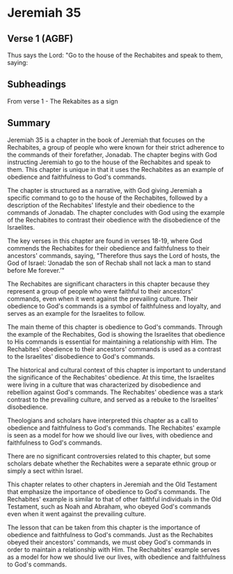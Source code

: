 # Jeremiah 35

## Verse 1 (AGBF)

Thus says the Lord: "Go to the house of the Rechabites and speak to them, saying:

## Subheadings

From verse 1 - The Rekabites as a sign

## Summary

Jeremiah 35 is a chapter in the book of Jeremiah that focuses on the Rechabites, a group of people who were known for their strict adherence to the commands of their forefather, Jonadab. The chapter begins with God instructing Jeremiah to go to the house of the Rechabites and speak to them. This chapter is unique in that it uses the Rechabites as an example of obedience and faithfulness to God's commands.

The chapter is structured as a narrative, with God giving Jeremiah a specific command to go to the house of the Rechabites, followed by a description of the Rechabites' lifestyle and their obedience to the commands of Jonadab. The chapter concludes with God using the example of the Rechabites to contrast their obedience with the disobedience of the Israelites.

The key verses in this chapter are found in verses 18-19, where God commends the Rechabites for their obedience and faithfulness to their ancestors' commands, saying, "Therefore thus says the Lord of hosts, the God of Israel: ‘Jonadab the son of Rechab shall not lack a man to stand before Me forever.’"

The Rechabites are significant characters in this chapter because they represent a group of people who were faithful to their ancestors' commands, even when it went against the prevailing culture. Their obedience to God's commands is a symbol of faithfulness and loyalty, and serves as an example for the Israelites to follow.

The main theme of this chapter is obedience to God's commands. Through the example of the Rechabites, God is showing the Israelites that obedience to His commands is essential for maintaining a relationship with Him. The Rechabites' obedience to their ancestors' commands is used as a contrast to the Israelites' disobedience to God's commands.

The historical and cultural context of this chapter is important to understand the significance of the Rechabites' obedience. At this time, the Israelites were living in a culture that was characterized by disobedience and rebellion against God's commands. The Rechabites' obedience was a stark contrast to the prevailing culture, and served as a rebuke to the Israelites' disobedience.

Theologians and scholars have interpreted this chapter as a call to obedience and faithfulness to God's commands. The Rechabites' example is seen as a model for how we should live our lives, with obedience and faithfulness to God's commands.

There are no significant controversies related to this chapter, but some scholars debate whether the Rechabites were a separate ethnic group or simply a sect within Israel.

This chapter relates to other chapters in Jeremiah and the Old Testament that emphasize the importance of obedience to God's commands. The Rechabites' example is similar to that of other faithful individuals in the Old Testament, such as Noah and Abraham, who obeyed God's commands even when it went against the prevailing culture.

The lesson that can be taken from this chapter is the importance of obedience and faithfulness to God's commands. Just as the Rechabites obeyed their ancestors' commands, we must obey God's commands in order to maintain a relationship with Him. The Rechabites' example serves as a model for how we should live our lives, with obedience and faithfulness to God's commands.